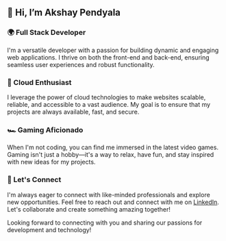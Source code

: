 ## 👋 Hi, I’m Akshay Pendyala

### 🌍 Full Stack Developer
I'm a versatile developer with a passion for building dynamic and engaging web applications. I thrive on both the front-end and back-end, ensuring seamless user experiences and robust functionality.

### 🚀 Cloud Enthusiast
I leverage the power of cloud technologies to make websites scalable, reliable, and accessible to a vast audience. My goal is to ensure that my projects are always available, fast, and secure.

### 🏎 Gaming Aficionado
When I'm not coding, you can find me immersed in the latest video games. Gaming isn't just a hobby—it's a way to relax, have fun, and stay inspired with new ideas for my projects.

### 🤝 Let's Connect
I'm always eager to connect with like-minded professionals and explore new opportunities. Feel free to reach out and connect with me on [LinkedIn](https://www.linkedin.com/in/pendyala-akshay-kumar-61221a180/). Let's collaborate and create something amazing together!


Looking forward to connecting with you and sharing our passions for development and technology!




<!---
Akshay6890/Akshay6890 is a ✨ special ✨ repository because its `README.md` (this file) appears on your GitHub profile.
You can click the Preview link to take a look at your changes.
--->
